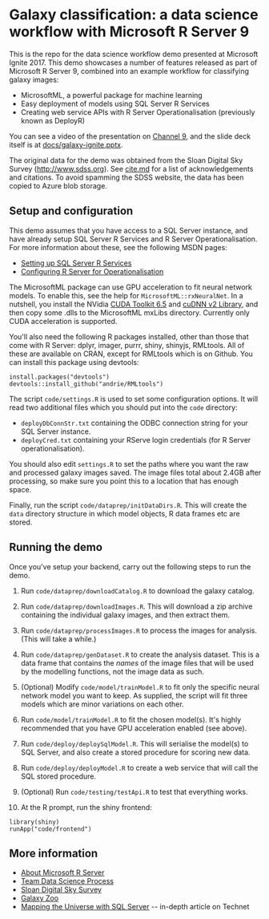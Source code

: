 # Galaxy classification: a data science workflow with Microsoft R Server 9

This is the repo for the data science workflow demo presented at Microsoft Ignite 2017. This demo showcases a number of features released as part of Microsoft R Server 9, combined into an example workflow for classifying galaxy images:
* MicrosoftML, a powerful package for machine learning
* Easy deployment of models using SQL Server R Services
* Creating web service APIs with R Server Operationalisation (previously known as DeployR)

You can see a video of the presentation on [Channel 9](https://channel9.msdn.com/events/Ignite/Australia-2017/DA334), and the slide deck itself is at [docs/galaxy-ignite.pptx](docs/galaxy-ignite.pptx).

The original data for the demo was obtained from the Sloan Digital Sky Survey (http://www.sdss.org). See [cite.md](cite.md) for a list of acknowledgements and citations. To avoid spamming the SDSS website, the data has been copied to Azure blob storage.


## Setup and configuration

This demo assumes that you have access to a SQL Server instance, and have already setup SQL Server R Services and R Server Operationalisation. For more information about these, see the following MSDN pages:

* [Setting up SQL Server R Services](https://msdn.microsoft.com/en-us/library/mt696069.aspx)
* [Configuring R Server for Operationalisation](https://msdn.microsoft.com/en-us/microsoft-r/operationalize/configuration-initial)

The MicrosoftML package can use GPU acceleration to fit neural network models. To enable this, see the help for `MicrosoftML::rxNeuralNet`. In a nutshell, you install the NVidia [CUDA Toolkit 6.5](https://developer.nvidia.com/cuda-toolkit-65) and [cuDNN v2 Library](https://developer.nvidia.com/rdp/cudnn-archive), and then copy some .dlls to the MicrosoftML mxLibs directory. Currently only CUDA acceleration is supported.

You'll also need the following R packages installed, other than those that come with R Server: dplyr, imager, purrr, shiny, shinyjs, RMLtools. All of these are available on CRAN, except for RMLtools which is on Github. You can install this package using devtools:

    install.packages("devtools")
    devtools::install_github("andrie/RMLtools")

The script `code/settings.R` is used to set some configuration options. It will read two additional files which you should put into the `code` directory:

* `deployDbConnStr.txt` containing the ODBC connection string for your SQL Server instance.
* `deployCred.txt` containing your RServe login credentials (for R Server operationalisation).

You should also edit `settings.R` to set the paths where you want the raw and processed galaxy images saved. The image files total about 2.4GB after processing, so make sure you point this to a location that has enough space.

Finally, run the script `code/dataprep/initDataDirs.R`. This will create the `data` directory structure in which model objects, R data frames etc are stored.


## Running the demo

Once you've setup your backend, carry out the following steps to run the demo.

1. Run `code/dataprep/downloadCatalog.R` to download the galaxy catalog.

2. Run `code/dataprep/downloadImages.R`. This will download a zip archive containing the individual galaxy images, and then extract them.

3. Run `code/dataprep/processImages.R` to process the images for analysis. (This will take a while.)

4. Run `code/dataprep/genDataset.R` to create the analysis dataset. This is a data frame that contains the _names_ of the image files that will be used by the modelling functions, not the image data as such.

5. (Optional) Modify `code/model/trainModel.R` to fit only the specific neural network model you want to keep. As supplied, the script will fit three models which are minor variations on each other.

6. Run `code/model/trainModel.R` to fit the chosen model(s). It's highly recommended that you have GPU acceleration enabled (see above).

7. Run `code/deploy/deploySqlModel.R`. This will serialise the model(s) to SQL Server, and also create a stored procedure for scoring new data.

8. Run `code/deploy/deployModel.R` to create a web service that will call the SQL stored procedure.

9. (Optional) Run `code/testing/testApi.R` to test that everything works.

10. At the R prompt, run the shiny frontend:

```
library(shiny)
runApp("code/frontend")
```

## More information

* [About Microsoft R Server](https://msdn.microsoft.com/en-us/microsoft-r/rserver)
* [Team Data Science Process](https://github.com/Azure/Microsoft-TDSP)
* [Sloan Digital Sky Survey](http://www.sdss.org/)
* [Galaxy Zoo](https://www.galaxyzoo.org/)
* [Mapping the Universe with SQL Server](https://blogs.technet.microsoft.com/dataplatforminsider/2016/03/10/mapping-the-universe-with-sql-server/) -- in-depth article on Technet



